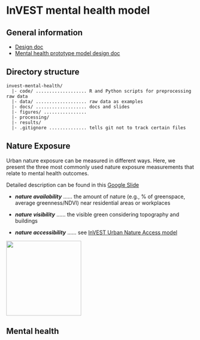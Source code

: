 # InVEST mental health model

## General information 
* [Design doc](https://docs.google.com/document/d/1h3M5kNG7UyWXREg6LEhTfY2tvIyI1dRjxHbpa8VTEEM/edit?usp=sharing)
* [Mental health prototype model design doc](https://docs.google.com/document/d/1_d6IOOurUzfObgyQLN81KvM_KZz7eypWf4hYmoS7URM/edit#heading=h.5g60p2czv3bh)


## Directory structure
```
invest-mental-health/
  |- code/ ................... R and Python scripts for preprocessing raw data
  |- data/ ................... raw data as examples
  |- docs/ ................... docs and slides
  |- figures/ ................ 
  |- processing/
  |- results/
  |- .gitignore .............. tells git not to track certain files
```

## Nature Exposure

Urban nature exposure can be measured in different ways. Here, we present the three most commonly used nature exposure measurements that relate to mental health outcomes. 

Detailed description can be found in this [Google Slide](https://docs.google.com/presentation/d/189DM6Cf0j2CCCwn8CQ9EbI6i2mIGPo2Xb-0KmNzHA6s/edit?usp=sharing)

* ***nature availability*** ...... the amount of nature (e.g., % of greenspace, average greenness/NDVI) near residential areas or workplaces

* ***nature visibility*** ...... the visible green considering topography and buildings

* ***nature accessibility*** ...... see [InVEST Urban Nature Access model](https://storage.googleapis.com/releases.naturalcapitalproject.org/invest-userguide/latest/en/urban_nature_access.html)

<img src="nature_exposure_type_illustration.png" align="middle" height="200"/>

## Mental health
